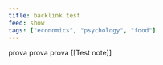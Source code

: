 ```yaml
---
title: backlink test
feed: show
tags: ["economics", "psychology", "food"]
---
```


prova prova prova [[Test note]]